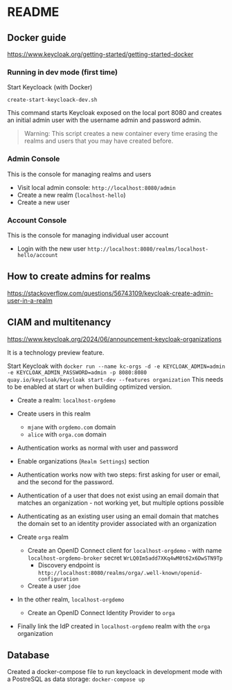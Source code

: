 # README

## Docker guide

<https://www.keycloak.org/getting-started/getting-started-docker>

### Running in dev mode (first time)

Start Keycloack (with Docker)

`create-start-keycloack-dev.sh`

This command starts Keycloak exposed on the local port 8080 and creates an initial admin user with the username admin and password admin.

> Warning: This script creates a new container every time erasing the realms and users that you may have created before.

### Admin Console

This is the console for managing realms and users

- Visit local admin console: `http://localhost:8080/admin`
- Create a new realm (`localhost-hello`)
- Create a new user

### Account Console

This is the console for managing individual user account

- Login with the new user `http://localhost:8080/realms/localhost-hello/account`

## How to create admins for realms

https://stackoverflow.com/questions/56743109/keycloak-create-admin-user-in-a-realm

## CIAM and multitenancy

https://www.keycloak.org/2024/06/announcement-keycloak-organizations

It is a technology preview feature.

Start Keycloak with `docker run --name kc-orgs -d -e KEYCLOAK_ADMIN=admin -e KEYCLOAK_ADMIN_PASSWORD=admin -p 8080:8080 quay.io/keycloak/keycloak start-dev --features organization`
This needs to be enabled at start or when building optimized version.

- Create a realm: `localhost-orgdemo`
- Create users in this realm
  - `mjane` with `orgdemo.com` domain
  - `alice` with `orga.com` domain
- Authentication works as normal with user and password

- Enable organizations (`Realm Settings`) section
- Authentication works now with two steps: first asking for user or email, and the second for the password.

- Authentication of a user that does not exist using an email domain that matches an organization - not working yet, but multiple options possible

- Authenticating as an existing user using an email domain that matches the domain set to an identity provider associated with an organization
- Create `orga` realm
  - Create an OpenID Connect client for `localhost-orgdemo` - with name `localhost-orgdemo-broker` secret `WrLQ0Im5add7XKq4wM0t62x6DwSTN9Tp`
    - Discovery endpoint is `http://localhost:8080/realms/orga/.well-known/openid-configuration`
  - Create a user `jdoe`
- In the other realm, `localhost-orgdemo`
  - Create an OpenID Connect Identity Provider to `orga`
- Finally link the IdP created in `localhost-orgdemo` realm with the `orga` organization

## Database

Created a docker-compose file to run keycloack in development mode with a PostreSQL as data storage: `docker-compose up`